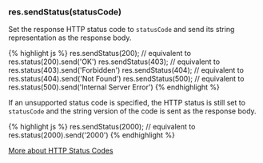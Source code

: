 <h3 id='res.sendStatus'>res.sendStatus(statusCode)</h3>

Set the response HTTP status code to `statusCode` and send its string representation as the response body.

{% highlight js %}
res.sendStatus(200); // equivalent to res.status(200).send('OK')
res.sendStatus(403); // equivalent to res.status(403).send('Forbidden')
res.sendStatus(404); // equivalent to res.status(404).send('Not Found')
res.sendStatus(500); // equivalent to res.status(500).send('Internal Server Error')
{% endhighlight %}

If an unsupported status code is specified, the HTTP status is still set to `statusCode` and the string version of the code is sent as the response body.

{% highlight js %}
res.sendStatus(2000); // equivalent to res.status(2000).send('2000')
{% endhighlight %}

[More about HTTP Status Codes](http://en.wikipedia.org/wiki/List_of_HTTP_status_codes)
